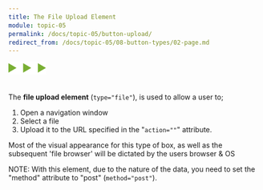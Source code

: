 ```yaml
---
title: The File Upload Element
module: topic-05
permalink: /docs/topic-05/button-upload/
redirect_from: /docs/topic-05/08-button-types/02-page.md
---
```


<img src="./../../../img/arrow-divider.svg" style="width: 75px; border: none; margin: 0px 0 20px 0" />

The **file upload element** (`type="file"`), is used to allow a user to;

1. Open a navigation window
2. Select a file
3. Upload it to the URL specified in the "`action=""`" attribute.

Most of the visual appearance for this type of box, as well as the subsequent 'file browser' will be dictated by the users browser & OS


<div class="codepen-embed">
  <p data-height="400" data-theme-id="30567" data-slug-hash="zEzxOV" data-default-tab="html,result" data-user="Media-Ed-Online" data-embed-version="2" data-pen-title="[Intro-Web-Dev] Topic-05: Botton Input Elements, Pt. 1" class="codepen"></p>
</div>


<span class="label label-info">NOTE:</span> With this element, due to the nature of the data, you need to set the "method" attribute to "post" (`method="post"`).
